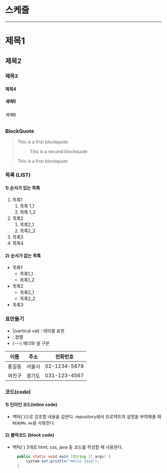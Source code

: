# 스케줄

---
# 제목1
## 제목2
### 제목3
#### 제목4
##### 제목5
###### 제목6

### BlockQuote
> This is a first blockquote
>
> > This is a second blockquote
> 
> This is a first blockquote

### 목록 (LIST)
#### 1) 순서가 있는 목록
1. 목록1  
   1. 목록 1_1  
   2. 목록 1_2  
2. 목록2
   1. 목록2_1
   2. 목록2_2
3. 목록3
4. 목록4

#### 2) 순서가 없는 목록
- 목록1
    - 목록1_1
    - 목록1_2
- 목록2
    - 목록2_1
    - 목록2_2
- 목록3

### 표만들기
- |(vertical val) : 테이블 표현
- : 정렬
- (---) 헤더와 셀 구분

|이름|주소|전화번호|
|:--:|:--:|:--:|
|홍길동|서울시|02-1234-5678
|여진구|경기도|031-123-4567

### 코드(code)
#### 1) 인라인 코드(inline code)

- 백틱(\`)으로 강조할 내용을 감싼다.
    repository에서 프로젝트의 설명을 부여해줄 때 `READMe.me`을 사용한다.

#### 2) 블럭코드 (block code)
- 백틱(`) 3개로 html, css, java 등 코드를 작성할 때 사용한다.

  ```java
    public static void main (String [] args) {
        system.out.println("Hello Java");
    } 
  ```
